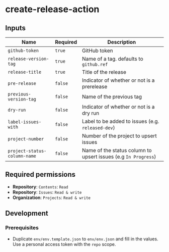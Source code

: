 # create-release-action

## Inputs

| Name                         | Required | Description                                                    |
| ---------------------------- | -------- | -------------------------------------------------------------- |
| `github-token`               | `true`   | GitHub token                                                   |
| `release-version-tag`        | `true`   | Name of a tag. defaults to `github.ref`                        |
| `release-title`              | `true`   | Title of the release                                           |
| `pre-release`                | `false`  | Indicator of whether or not is a prerelease                    |
| `previous-version-tag`       | `false`  | Name of the previous tag                                       |
| `dry-run`                    | `false`  | Indicator of whether or not is a dry run                       |
| `label-issues-with`          | `false`  | Label to be added to issues (e.g. `released-dev`)              |
| `project-number`             | `false`  | Number of the project to upsert issues                         |
| `project-status-column-name` | `false`  | Name of the status column to upsert issues (e.g `In Progress`) |

## Required permissions

- **Repository**: `Contents`: `Read`
- **Repository**: `Issues`: `Read & write`
- **Organization**: `Projects`: `Read & write`

## Development

### Prerequisites

- Duplicate `env/env.template.json` to `env/env.json` and fill in the values. Use a personal access token with the `repo` scope.
